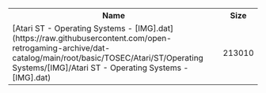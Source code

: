 <table>
<tr><th>Name</th><th>Size</th></tr>
<tr><td>[Atari ST - Operating Systems - [IMG].dat](https://raw.githubusercontent.com/open-retrogaming-archive/dat-catalog/main/root/basic/TOSEC/Atari/ST/Operating Systems/[IMG]/Atari ST - Operating Systems - [IMG].dat)</td><td>213010</td></tr>
</table>
